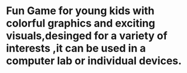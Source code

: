 # Fun Game for young kids with colorful graphics and exciting visuals,desinged for a variety of interests ,it can be used in a computer lab or individual devices.

